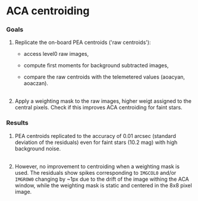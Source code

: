 # ACA centroiding

### Goals

1. Replicate the on-board PEA centroids ('raw centroids'):

    * access level0 raw images,
    
    * compute first moments for background subtracted images,
    
    * compare the raw centroids with the telemetered values (aoacyan, aoaczan).<br><br>

2. Apply a weighting mask to the raw images, higher weigt assigned to the central pixels. Check if this improves ACA centroiding for faint stars.

### Results

1. PEA centroids replicated to the accuracy of 0.01 arcsec (standard deviation of the residuals) even for faint stars (10.2 mag) with high background noise.<br><br>

2. However, no improvement to centroiding when a weighting mask is used. The residuals show spikes corresponding to <code>IMGCOL0</code> and/or <code>IMGROW0</code> changing by ~1px due to the drift of the image withing the ACA window, while the weighting mask is static and centered in the 8x8 pixel image.
